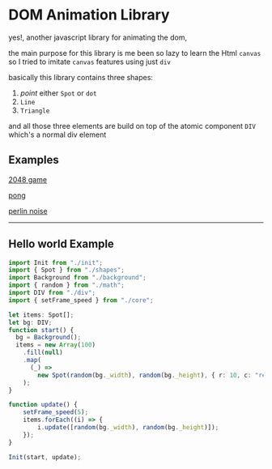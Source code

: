 # DOM Animation Library

yes!, another javascript library for animating the dom,

the main purpose for this library is me been so lazy to learn the Html `canvas` so I tried to imitate `canvas` features using just `div`

basically this library contains three shapes: 

1. *point* either `Spot` or `dot`
2. `Line`
3. `Triangle`

and all those three elements are build on top of the atomic component `DIV`
which's a normal div element

## Examples 
 
[2048 game](./dist/2048)

[pong](./dist/pong)

[perlin noise](./dist/noise)


------

## Hello world Example

```typescript
import Init from "./init";
import { Spot } from "./shapes";
import Background from "./background";
import { random } from "./math";
import DIV from "./div";
import { setFrame_speed } from "./core";

let items: Spot[];
let bg: DIV;
function start() {
  bg = Background();
  items = new Array(100)
    .fill(null)
    .map(
      (_) =>
        new Spot(random(bg._width), random(bg._height), { r: 10, c: "red" })
    );
}

function update() {
    setFrame_speed(5);
    items.forEach((i) => {
        i.update([random(bg._width), random(bg._height)]);
    });
}

Init(start, update);

```